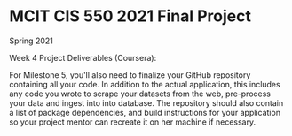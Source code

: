 # MCIT CIS 550  2021 Final Project
Spring 2021

Week 4 Project Deliverables (Coursera):

For Milestone 5, you'll also need to finalize your GitHub repository containing all your code. In addition to the actual application, this includes any code you wrote to scrape your datasets from the web, pre-process your data and ingest into into database. The repository should also contain a list of package dependencies, and build instructions for your application so your project mentor can recreate it on her machine if necessary.

